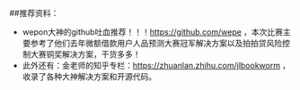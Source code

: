 ##推荐资料：



- wepon大神的github吐血推荐！！！https://github.com/wepe  ，本次比赛主要参考了他们去年微额借款用户人品预测大赛冠军解决方案以及拍拍贷风险控制大赛铜奖解决方案，干货多多！  
- 此外还有：金老师的知乎专栏：https://zhuanlan.zhihu.com/jlbookworm  ，收录了各种大神解决方案和开源代码。







